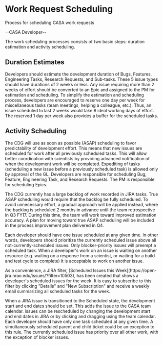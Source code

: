 

# Work Request Scheduling 

Process for scheduling CASA work requests

\--CASA Developer\--

The work scheduling processes consists of two basic steps: duration estimation and activity scheduling.

## Duration Estimates

Developers should estimate the development duration of Bugs, Features, Engineering Tasks, Research Requests, and Sub-tasks.  These 5 issue types should have durations of 2 weeks or less.  Any issue requiring more than 2 weeks of effort should be converted to an Epic and assigned to the PM for estimation and scheduling.  To simplify the estimation and scheduling process, developers are encouraged to reserve one day per week for miscellaneous tasks (team meetings, helping a colleague, etc.).  Thus, an issue scheduled to last 2 weeks would take 8 ideal working days of effort.  The reserved 1 day per week also provides a buffer for the scheduled tasks.

## Activity Scheduling

The CDG will use as soon as possible (ASAP) scheduling to favor predictability of development effort.  This means that new issues are scheduled for work after all previously scheduled tasks.  This will allow better coordination with scientists by providing advanced notification of when the development work will be completed.  Expediting of tasks (scheduling a new issue before a previously scheduled task) is allowed only by approval of the GL.  Developers are responsible for scheduling Bug, Feature, Engineering Task, and Research Requests.  The PM is responsible for scheduling Epics.

The CDG currently has a large backlog of work recorded in JIRA tasks.  True ASAP scheduling would require that the backlog be fully scheduled.  To avoid unnecessary effort, a gradual approach will be applied instead, where the backlog is scheduled 2 months in advance until the team retrospective in Q3 FY17.  During this time, the team will work toward improved estimation accuracy.  A plan for moving toward true ASAP scheduling will be included in the process improvement plan delivered in Q4.

Each developer should have one issue scheduled at any given time.  In other words, developers should prioritize the currently scheduled issue above all not-currently-scheduled issues.  Only blocker-priority issues will preempt a scheduled task.  When a developer\'s work on an issue is waiting on another resource (e.g. waiting on a response from a scientist, or waiting for a build and test cycle to complete) it is acceptable to work on another issue.

<div class="alert alert-info">
As a convenience, a JIRA filter, [Scheduled Issues this Week](https://open-jira.nrao.edu/issues/?filter=10503), has been created that shows a developer's scheduled issues for the week.  It is easy to subscribe to this filter by clicking "Details" and "New Subscription" and receive a weekly email summarizing all scheduled tasks for the week.
</div>

When a JIRA issue is transitioned to the Scheduled state, the development start and end dates should be set.  This adds the issue to the CASA team calendar.  Issues can be rescheduled by changing the development start and end dates in JIRA or by clicking and dragging using the team calendar.  Each developer should have only one task scheduled at any given time.  A simultaneously scheduled parent and child ticket could be an exception to this rule.  The currently scheduled issue has priority over all other work, with the exception of blocker issues.

 


